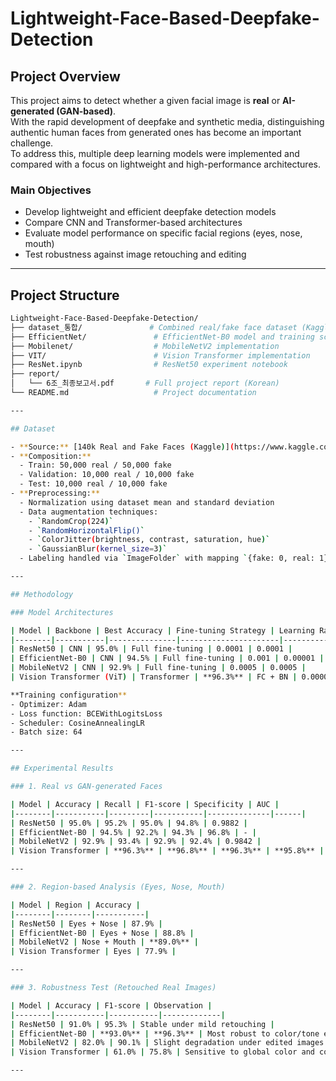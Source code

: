 # Lightweight-Face-Based-Deepfake-Detection

## Project Overview

This project aims to detect whether a given facial image is **real** or **AI-generated (GAN-based)**.  
With the rapid development of deepfake and synthetic media, distinguishing authentic human faces from generated ones has become an important challenge.  
To address this, multiple deep learning models were implemented and compared with a focus on lightweight and high-performance architectures.

### Main Objectives
- Develop lightweight and efficient deepfake detection models  
- Compare CNN and Transformer-based architectures  
- Evaluate model performance on specific facial regions (eyes, nose, mouth)  
- Test robustness against image retouching and editing  

---

## Project Structure

```bash
Lightweight-Face-Based-Deepfake-Detection/
├── dataset_통합/               # Combined real/fake face dataset (Kaggle 140K)
├── EfficientNet/               # EfficientNet-B0 model and training scripts
├── Mobilenet/                  # MobileNetV2 implementation
├── VIT/                        # Vision Transformer implementation
├── ResNet.ipynb                # ResNet50 experiment notebook
├── report/
│   └── 6조_최종보고서.pdf       # Full project report (Korean)
└── README.md                   # Project documentation

---

## Dataset

- **Source:** [140k Real and Fake Faces (Kaggle)](https://www.kaggle.com/datasets/xhlulu/140k-real-and-fake-faces)
- **Composition:**
  - Train: 50,000 real / 50,000 fake  
  - Validation: 10,000 real / 10,000 fake  
  - Test: 10,000 real / 10,000 fake
- **Preprocessing:**
  - Normalization using dataset mean and standard deviation  
  - Data augmentation techniques:
    - `RandomCrop(224)`
    - `RandomHorizontalFlip()`
    - `ColorJitter(brightness, contrast, saturation, hue)`
    - `GaussianBlur(kernel_size=3)`
  - Labeling handled via `ImageFolder` with mapping `{fake: 0, real: 1}`

---

## Methodology

### Model Architectures

| Model | Backbone | Best Accuracy | Fine-tuning Strategy | Learning Rate | Weight Decay |
|--------|-----------|---------------|----------------------|----------------|---------------|
| ResNet50 | CNN | 95.0% | Full fine-tuning | 0.0001 | 0.0001 |
| EfficientNet-B0 | CNN | 94.5% | Full fine-tuning | 0.001 | 0.00001 |
| MobileNetV2 | CNN | 92.9% | Full fine-tuning | 0.0005 | 0.0005 |
| Vision Transformer (ViT) | Transformer | **96.3%** | FC + BN | 0.00001 | 0.00005 |

**Training configuration**
- Optimizer: Adam  
- Loss function: BCEWithLogitsLoss  
- Scheduler: CosineAnnealingLR  
- Batch size: 64  

---

## Experimental Results

### 1. Real vs GAN-generated Faces

| Model | Accuracy | Recall | F1-score | Specificity | AUC |
|--------|-----------|---------|-----------|--------------|------|
| ResNet50 | 95.0% | 95.2% | 95.0% | 94.8% | 0.9882 |
| EfficientNet-B0 | 94.5% | 92.2% | 94.3% | 96.8% | - |
| MobileNetV2 | 92.9% | 93.4% | 92.9% | 92.4% | 0.9842 |
| Vision Transformer | **96.3%** | **96.8%** | **96.3%** | **95.8%** | - |

---

### 2. Region-based Analysis (Eyes, Nose, Mouth)

| Model | Region | Accuracy |
|--------|--------|-----------|
| ResNet50 | Eyes + Nose | 87.9% |
| EfficientNet-B0 | Eyes + Nose | 88.8% |
| MobileNetV2 | Nose + Mouth | **89.0%** |
| Vision Transformer | Eyes | 77.9% |

---

### 3. Robustness Test (Retouched Real Images)

| Model | Accuracy | F1-score | Observation |
|--------|-----------|-----------|-------------|
| ResNet50 | 91.0% | 95.3% | Stable under mild retouching |
| EfficientNet-B0 | **93.0%** | **96.3%** | Most robust to color/tone edits |
| MobileNetV2 | 82.0% | 90.1% | Slight degradation under edited images |
| Vision Transformer | 61.0% | 75.8% | Sensitive to global color and contour changes |

---
